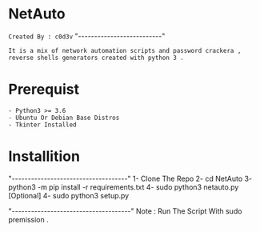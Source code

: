 # NetAuto
`Created By : c0d3v`
"--------------------------"

```
It is a mix of network automation scripts and password crackera , reverse shells generators created with python 3 .

```

# Prerequist
```
- Python3 >= 3.6
- Ubuntu Or Debian Base Distros
- Tkinter Installed 
```

# Installition 

"------------------------------------"
1- Clone The Repo 
2- cd NetAuto
3- python3 -m pip install -r requirements.txt
4- sudo python3 netauto.py
[Optional]
4- sudo python3 setup.py

"-------------------------------------"
Note : Run The Script With sudo premission .